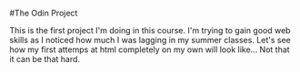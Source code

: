 #The Odin Project

This is the first project I'm doing in this course. I'm trying to gain good web skills as I noticed how much I was lagging in my summer classes.
Let's see how my first attemps at html completely on my own will look like... Not that it can be that hard.